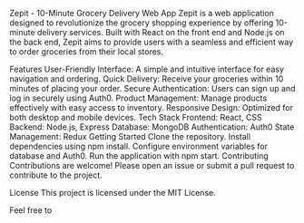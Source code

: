 Zepit - 10-Minute Grocery Delivery Web App
Zepit is a web application designed to revolutionize the grocery shopping experience by offering 10-minute delivery services. Built with React on the front end and Node.js on the back end, Zepit aims to provide users with a seamless and efficient way to order groceries from their local stores.

Features
User-Friendly Interface: A simple and intuitive interface for easy navigation and ordering.
Quick Delivery: Receive your groceries within 10 minutes of placing your order.
Secure Authentication: Users can sign up and log in securely using Auth0.
Product Management: Manage products effectively with easy access to inventory.
Responsive Design: Optimized for both desktop and mobile devices.
Tech Stack
Frontend: React, CSS
Backend: Node.js, Express
Database: MongoDB
Authentication: Auth0
State Management: Redux
Getting Started
Clone the repository.
Install dependencies using npm install.
Configure environment variables for database and Auth0.
Run the application with npm start.
Contributing
Contributions are welcome! Please open an issue or submit a pull request to contribute to the project.

License
This project is licensed under the MIT License.

Feel free to 
